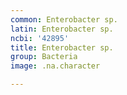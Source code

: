 ```yaml
---
common: Enterobacter sp.
latin: Enterobacter sp.
ncbi: '42895'
title: Enterobacter sp.
group: Bacteria
image: .na.character

---
```

